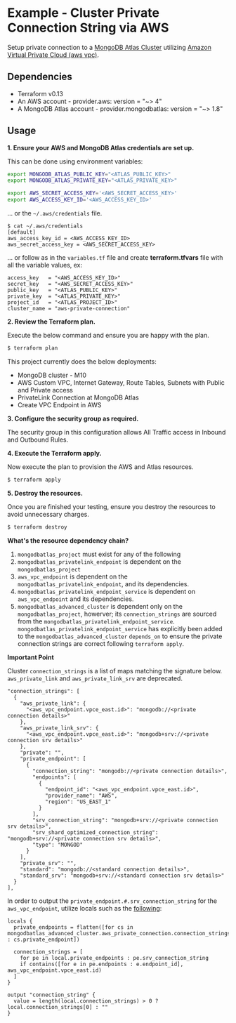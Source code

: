 # Example - Cluster Private Connection String via AWS

Setup private connection to a [MongoDB Atlas Cluster](https://www.mongodb.com/basics/clusters/mongodb-cluster-setup) utilizing [Amazon Virtual Private Cloud (aws vpc)](https://docs.aws.amazon.com/vpc/latest/userguide/what-is-amazon-vpc.html).


## Dependencies

* Terraform v0.13
* An AWS account - provider.aws: version = "~> 4"
* A MongoDB Atlas account - provider.mongodbatlas: version = "~> 1.8"

## Usage

**1\. Ensure your AWS and MongoDB Atlas credentials are set up.**

This can be done using environment variables:

```bash
export MONGODB_ATLAS_PUBLIC_KEY="<ATLAS_PUBLIC_KEY>"
export MONGODB_ATLAS_PRIVATE_KEY="<ATLAS_PRIVATE_KEY>"
```

``` bash
export AWS_SECRET_ACCESS_KEY='<AWS_SECRET_ACCESS_KEY>'
export AWS_ACCESS_KEY_ID='<AWS_ACCESS_KEY_ID>'
```

... or the `~/.aws/credentials` file.

```
$ cat ~/.aws/credentials
[default]
aws_access_key_id = <AWS_ACCESS_KEY_ID>
aws_secret_access_key = <AWS_SECRET_ACCESS_KEY>

```
... or follow as in the `variables.tf` file and create **terraform.tfvars** file with all the variable values, ex:
```
access_key   = "<AWS_ACCESS_KEY_ID>"
secret_key   = "<AWS_SECRET_ACCESS_KEY>"
public_key   = "<ATLAS_PUBLIC_KEY>"
private_key  = "<ATLAS_PRIVATE_KEY>"
project_id   = "<ATLAS_PROJECT_ID>"
cluster_name = "aws-private-connection"
```

**2\. Review the Terraform plan.**

Execute the below command and ensure you are happy with the plan.

``` bash
$ terraform plan
```
This project currently does the below deployments:

- MongoDB cluster - M10
- AWS Custom VPC, Internet Gateway, Route Tables, Subnets with Public and Private access
- PrivateLink Connection at MongoDB Atlas
- Create VPC Endpoint in AWS

**3\. Configure the security group as required.**

The security group in this configuration allows All Traffic access in Inbound and Outbound Rules.

**4\. Execute the Terraform apply.**

Now execute the plan to provision the AWS and Atlas resources.

``` bash
$ terraform apply
```

**5\. Destroy the resources.**

Once you are finished your testing, ensure you destroy the resources to avoid unnecessary charges.

``` bash
$ terraform destroy
```

**What's the resource dependency chain?**
1. `mongodbatlas_project` must exist for any of the following
2. `mongodbatlas_privatelink_endpoint` is dependent on the `mongodbatlas_project`
3. `aws_vpc_endpoint` is dependent on the `mongodbatlas_privatelink_endpoint`, and its dependencies.
4. `mongodbatlas_privatelink_endpoint_service` is dependent on `aws_vpc_endpoint` and its dependencies.
5. `mongodbatlas_advanced_cluster` is dependent only on the `mongodbatlas_project`, howerver; its `connection_strings` are sourced from the `mongodbatlas_privatelink_endpoint_service`. `mongodbatlas_privatelink_endpoint_service` has explicitly been added to the `mongodbatlas_advanced_cluster` `depends_on` to ensure the private connection strings are correct following `terraform apply`.

**Important Point**

Cluster `connection_strings` is a list of maps matching the signature below. `aws_private_link` and `aws_private_link_srv` are deprecated.
```
"connection_strings": [
  {
    "aws_private_link": {
      "<aws_vpc_endpoint.vpce_east.id>": "mongodb://<private connection details>"
    },
    "aws_private_link_srv": {
      "<aws_vpc_endpoint.vpce_east.id>": "mongodb+srv://<private connection srv details>"
    },
    "private": "",
    "private_endpoint": [
      {
        "connection_string": "mongodb://<private connection details>",
        "endpoints": [
          {
            "endpoint_id": "<aws_vpc_endpoint.vpce_east.id>",
            "provider_name": "AWS",
            "region": "US_EAST_1"
          }
        ],
        "srv_connection_string": "mongodb+srv://<private connection srv details>",
        "srv_shard_optimized_connection_string": "mongodb+srv://<private connection srv details>",
        "type": "MONGOD"
      }
    ],
    "private_srv": "",
    "standard": "mongodb://<standard connection details>",
    "standard_srv": "mongodb+srv://<standard connection srv details>"
  }
],
```

In order to output the `private_endpoint.#.srv_connection_string` for the `aws_vpc_endpoint`, utilize locals such as the [following](output.tf):
```
locals {
  private_endpoints = flatten([for cs in mongodbatlas_advanced_cluster.aws_private_connection.connection_strings : cs.private_endpoint])

  connection_strings = [
    for pe in local.private_endpoints : pe.srv_connection_string
    if contains([for e in pe.endpoints : e.endpoint_id], aws_vpc_endpoint.vpce_east.id)
  ]
}

output "connection_string" {
  value = length(local.connection_strings) > 0 ? local.connection_strings[0] : ""
}
```
